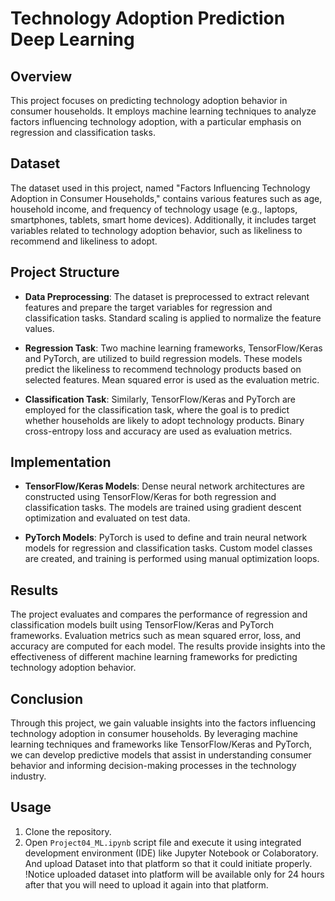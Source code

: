 # Technology Adoption Prediction Deep Learning

## Overview
This project focuses on predicting technology adoption behavior in consumer households. It employs machine learning 
techniques to analyze factors influencing technology adoption, with a particular emphasis on regression and 
classification tasks.

## Dataset
The dataset used in this project, named "Factors Influencing Technology Adoption in Consumer Households," contains 
various features such as age, household income, and frequency of technology usage (e.g., laptops, smartphones, tablets, 
smart home devices). Additionally, it includes target variables related to technology adoption behavior, such as 
likeliness to recommend and likeliness to adopt.

## Project Structure
- **Data Preprocessing**: The dataset is preprocessed to extract relevant features and prepare the target variables for regression and classification tasks. Standard scaling is applied to normalize the feature values.
  
- **Regression Task**: Two machine learning frameworks, TensorFlow/Keras and PyTorch, are utilized to build regression models. These models predict the likeliness to recommend technology products based on selected features. Mean squared error is used as the evaluation metric.

- **Classification Task**: Similarly, TensorFlow/Keras and PyTorch are employed for the classification task, where the goal is to predict whether households are likely to adopt technology products. Binary cross-entropy loss and accuracy are used as evaluation metrics.

## Implementation
- **TensorFlow/Keras Models**: Dense neural network architectures are constructed using TensorFlow/Keras for both regression and classification tasks. The models are trained using gradient descent optimization and evaluated on test data.

- **PyTorch Models**: PyTorch is used to define and train neural network models for regression and classification tasks. Custom model classes are created, and training is performed using manual optimization loops.

## Results
The project evaluates and compares the performance of regression and classification models built using TensorFlow/Keras and PyTorch frameworks. Evaluation metrics such as mean squared error, loss, and accuracy are computed for each model. The results provide insights into the effectiveness of different machine learning frameworks for predicting technology adoption behavior.

## Conclusion
Through this project, we gain valuable insights into the factors influencing technology adoption in consumer households. By leveraging machine learning techniques and frameworks like TensorFlow/Keras and PyTorch, we can develop predictive models that assist in understanding consumer behavior and informing decision-making processes in the technology industry.

## Usage
1. Clone the repository.
2. Open `Project04_ML.ipynb` script file and execute it using integrated development environment (IDE)
like Jupyter Notebook or Colaboratory. And upload Dataset into that platform so that it could initiate properly. !Notice
uploaded dataset into platform will be available only for 24 hours after that you will need to upload it again into that
platform.
